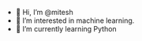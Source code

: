 - 👋 Hi, I’m @mitesh
- 👀 I’m interested in machine learning.
- 🌱 I’m currently learning Python

<!---
mitesh-chauhan/mitesh-chauhan is a ✨ special ✨ repository because its `README.md` (this file) appears on your GitHub profile.
You can click the Preview link to take a look at your changes.
--->
